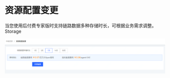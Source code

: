 # 资源配置变更

当您使用后付费专家版时支持链路数据多种存储时长，可根据业务需求调整。Storage

![](../../image/Operation-Guide/Storage/Storage-Alter1.png)




